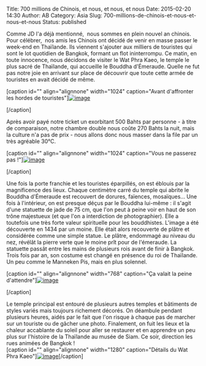 Title: 700 millions de Chinois, et nous, et nous, et nous
Date: 2015-02-20 14:30
Author: AB
Category: Asia
Slug: 700-millions-de-chinois-et-nous-et-nous-et-nous
Status: published

Comme JD l'a déjà mentionné,  nous sommes en plein nouvel an chinois.
Pour célébrer,  nos amis les Chinois ont décidé de venir en masse passer
le week-end en Thaïlande. Ils viennent s'ajouter aux milliers de
touristes qui sont le lot quotidien de Bangkok, formant un flot
ininterrompu. Ce matin, en toute innocence, nous décidons de visiter le
Wat Phra Kaeo, le temple le plus sacré de Thaïlande, qui accueille le
Bouddha d'Émeraude. Quelle ne fut pas notre joie en arrivant sur place
de découvrir que toute cette armée de touristes en avait décidé de même.

<!--more-->

[caption id="" align="alignnone" width="1024" caption="Avant d'affronter
les hordes de
touristes"][![image](https://astridetjdenasie.files.wordpress.com/2015/02/wpid-sam_2869.jpg?w=1024 "Wat Phra Kaeo avant")](https://astridetjdenasie.files.wordpress.com/2015/02/wpid-sam_2869.jpg)

[/caption]

Après avoir payé notre ticket un exorbitant 500 Bahts par personne - à
titre de comparaison, notre chambre double nous coûte 270 Bahts la nuit,
mais la culture n'a pas de prix - nous allons donc nous masser dans la
file par un très agréable 30°C.

[caption id="" align="alignnone" width="1024" caption="Vous ne passerez
pas
!"][![image](https://astridetjdenasie.files.wordpress.com/2015/02/wpid-sam_2876.jpg?w=1024 "File")](https://astridetjdenasie.files.wordpress.com/2015/02/wpid-sam_2876.jpg)

[/caption]

Une fois la porte franchie et les touristes éparpillés, on est éblouis
par la magnificence des lieux. Chaque centimètre carré du temple qui
abrite le Bouddha d'Émeraude est recouvert de dorures, faïences,
mosaïques... Une fois à l'intérieur, on est presque déçus par le Bouddha
lui-même : il s'agit d'une statuette de jade de 75 cm, que l'on peut à
peine voir en haut de son trône majestueux (et que l'on a interdiction
de photographier). Elle a toutefois une très forte valeur spirituelle
pour les bouddhistes. L'image a été découverte en 1434 par un moine.
Elle était alors recouverte de plâtre et considérée comme une simple
statue. Le plâtre, endommagé au niveau du nez, révélât la pierre verte
que le moine prît pour de l'émeraude. La statuette passât entre les
mains de plusieurs rois avant de finir à Bangkok. Trois fois par an, son
costume est changé en présence du roi de Thaïlande. Un peu comme le
Manneken Pis, mais en plus solennel.

[caption id="" align="alignnone" width="768" caption="Ça valait la peine
d'attendre"][![image](https://astridetjdenasie.files.wordpress.com/2015/02/wpid-sam_2877.jpg?w=768 "Wat Phra Kaeo")](https://astridetjdenasie.files.wordpress.com/2015/02/wpid-sam_2877.jpg)

[/caption]

Le temple principal est entouré de plusieurs autres temples et bâtiments
de styles variés mais toujours richement décorés. On déambule pendant
plusieurs heures, aidés par le fait que l'on risque à chaque pas de
marcher sur un touriste ou de gâcher une photo. Finalement, on fuit les
lieux et la chaleur accablante du soleil pour aller se restaurer et en
apprendre un peu plus sur l'histoire de la Thaïlande au musée de Siam.
Ce soir, direction les rues animées de Bangkok !  
[caption id="" align="alignnone" width="1280" caption="Détails du Wat
Phra
Kaeo"][![image](https://astridetjdenasie.files.wordpress.com/2015/02/collage.jpg?w=1280 "Wat Phra Kaeo détails")](https://astridetjdenasie.files.wordpress.com/2015/02/collage.jpg)[/caption]

